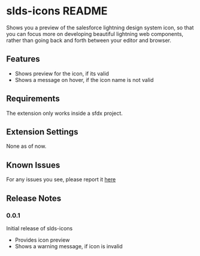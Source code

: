 # slds-icons README

Shows you a preview of the salesforce lightning design system icon, so that you can focus more on developing beautiful lightning web components, rather than going back and forth between your editor and browser.

## Features

- Shows preview for the icon, if its valid
- Shows a message on hover, if the icon name is not valid

## Requirements

The extension only works inside a sfdx project.

## Extension Settings

None as of now.

## Known Issues

For any issues you see, please report it [here]('https://github.com/ashis-kumar-dev/slds-icons/issues')

## Release Notes

### 0.0.1

Initial release of slds-icons

- Provides icon preview
- Shows a warning message, if icon is invalid
